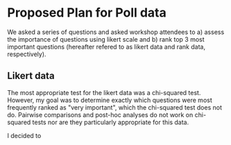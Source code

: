 # Proposed Plan for Poll data

We asked a series of questions and asked workshop attendees to a) assess the importance of questions using likert scale and b) rank top 3 most important questions (hereafter refered to as likert data and rank data, respectively). 

## Likert data 

The most appropriate test for the likert data was a chi-squared test. However, my goal was to determine exactly which questions were most frequently ranked as "very important", which the chi-squared test does not do. Pairwise comparisons and post-hoc analyses do not work on chi-squared tests nor are they particularly appropriate for this data.

I decided to 
